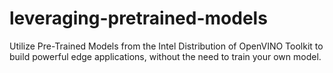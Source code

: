 # leveraging-pretrained-models

Utilize Pre-Trained Models from the Intel Distribution of OpenVINO Toolkit to build powerful edge applications, without the need to train your own model.
